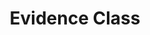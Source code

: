 ---
published: true
content_type: title
optional: false
title: Evidence Class
description: Photographer Graham Macindoe and journalist Susan Stellin provide a case-study for us to consider how images are interpreted and to reflect on their enduring and potentially evolving impact.
expectsubmission: false
---